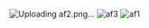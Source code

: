 ![Uploading af2.png…]()
![af3](https://github.com/user-attachments/assets/be72055e-c767-4213-b356-4762334d872f)
![af1](https://github.com/user-attachments/assets/60c3e7a9-2495-46e7-bdc3-97ec1cdafe7b)
